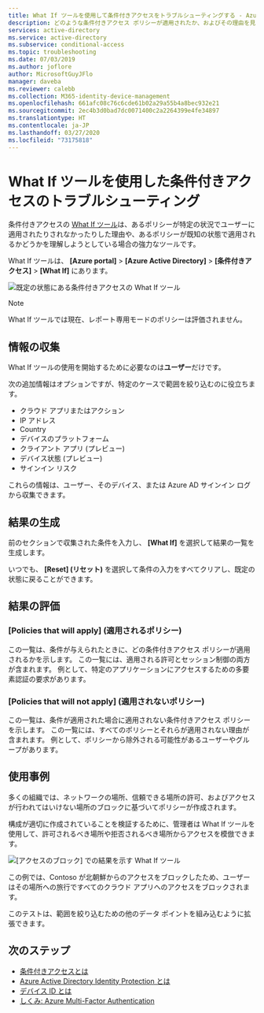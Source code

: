 ```yaml
---
title: What If ツールを使用して条件付きアクセスをトラブルシューティングする - Azure Active Directory
description: どのような条件付きアクセス ポリシーが適用されたか、およびその理由を見つけるための場所
services: active-directory
ms.service: active-directory
ms.subservice: conditional-access
ms.topic: troubleshooting
ms.date: 07/03/2019
ms.author: joflore
author: MicrosoftGuyJFlo
manager: daveba
ms.reviewer: calebb
ms.collection: M365-identity-device-management
ms.openlocfilehash: 661afc08c76c6cde61b02a29a55b4a8bec932e21
ms.sourcegitcommit: 2ec4b3d0bad7dc0071400c2a2264399e4fe34897
ms.translationtype: HT
ms.contentlocale: ja-JP
ms.lasthandoff: 03/27/2020
ms.locfileid: "73175818"
---
```

# <a name="troubleshooting-conditional-access-using-the-what-if-tool"></a>What If ツールを使用した条件付きアクセスのトラブルシューティング

条件付きアクセスの [What If ツール](what-if-tool.md)は、あるポリシーが特定の状況でユーザーに適用されたりされなかったりした理由や、あるポリシーが既知の状態で適用されるかどうかを理解しようとしている場合の強力なツールです。

What If ツールは、 **[Azure portal]**  >  **[Azure Active Directory]**  >  **[条件付きアクセス]**  >  **[What If]** にあります。

![既定の状態にある条件付きアクセスの What If ツール](./media/troubleshoot-conditional-access-what-if/conditional-access-what-if-tool.png)

> [!NOTE]
> What If ツールでは現在、レポート専用モードのポリシーは評価されません。

## <a name="gathering-information"></a>情報の収集

What If ツールの使用を開始するために必要なのは**ユーザー**だけです。 

次の追加情報はオプションですが、特定のケースで範囲を絞り込むのに役立ちます。

* クラウド アプリまたはアクション
* IP アドレス 
* Country
* デバイスのプラットフォーム
* クライアント アプリ (プレビュー)
* デバイス状態 (プレビュー) 
* サインイン リスク

これらの情報は、ユーザー、そのデバイス、または Azure AD サインイン ログから収集できます。

## <a name="generating-results"></a>結果の生成

前のセクションで収集された条件を入力し、 **[What If]** を選択して結果の一覧を生成します。 

いつでも、 **[Reset] (リセット)** を選択して条件の入力をすべてクリアし、既定の状態に戻ることができます。

## <a name="evaluating-results"></a>結果の評価

### <a name="policies-that-will-apply"></a>[Policies that will apply] (適用されるポリシー)

この一覧は、条件が与えられたときに、どの条件付きアクセス ポリシーが適用されるかを示します。 この一覧には、適用される許可とセッション制御の両方が含まれます。 例として、特定のアプリケーションにアクセスするための多要素認証の要求があります。

### <a name="policies-that-will-not-apply"></a>[Policies that will not apply] (適用されないポリシー)

この一覧は、条件が適用された場合に適用されない条件付きアクセス ポリシーを示します。 この一覧には、すべてのポリシーとそれらが適用されない理由が含まれます。 例として、ポリシーから除外される可能性があるユーザーやグループがあります。

## <a name="use-case"></a>使用事例

多くの組織では、ネットワークの場所、信頼できる場所の許可、およびアクセスが行われてはいけない場所のブロックに基づいてポリシーが作成されます。

構成が適切に作成されていることを検証するために、管理者は What If ツールを使用して、許可されるべき場所や拒否されるべき場所からアクセスを模倣できます。

![[アクセスのブロック] での結果を示す What If ツール](./media/troubleshoot-conditional-access-what-if/conditional-access-what-if-results.png)

この例では、Contoso が北朝鮮からのアクセスをブロックしたため、ユーザーはその場所への旅行ですべてのクラウド アプリへのアクセスをブロックされます。

このテストは、範囲を絞り込むための他のデータ ポイントを組み込むように拡張できます。

## <a name="next-steps"></a>次のステップ

* [条件付きアクセスとは](overview.md)
* [Azure Active Directory Identity Protection とは](../identity-protection/overview-v2.md)
* [デバイス ID とは](../devices/overview.md)
* [しくみ: Azure Multi-Factor Authentication](../authentication/concept-mfa-howitworks.md)
